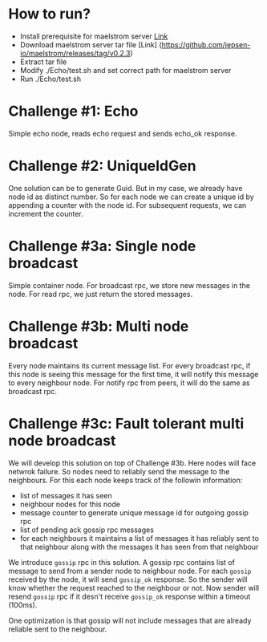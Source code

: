 # How to run?
- Install prerequisite for maelstrom server [Link](https://github.com/jepsen-io/maelstrom/blob/main/doc/01-getting-ready/index.md)
- Download maelstrom server tar file [Link] (https://github.com/jepsen-io/maelstrom/releases/tag/v0.2.3)
- Extract tar file
- Modify ./Echo/test.sh and set correct path for maelstrom server
- Run ./Echo/test.sh

# Challenge #1: Echo
Simple echo node, reads echo request and sends echo_ok response.

# Challenge #2: UniqueIdGen
One solution can be to generate Guid.
But in my case, we already have node id as distinct number. So for each node we can create a unique id by appending a counter with the node id. For subsequent requests, we can increment the counter.

# Challenge #3a: Single node broadcast
Simple container node. For broadcast rpc, we store new messages in the node. For read rpc, we just return the stored messages.

# Challenge #3b: Multi node broadcast
Every node maintains its current message list. For every broadcast rpc, if this node is seeing this message for the first time, it will notify this message to every neighbour node. For notify rpc from peers, it will do the same as broadcast rpc.

# Challenge #3c: Fault tolerant multi node broadcast
We will develop this solution on top of Challenge #3b. Here nodes will face netwrok failure. So nodes need to reliably send the message to the neighbours. For this each node keeps track of the followin information:
- list of messages it has seen
- neighbour nodes for this node
- message counter to generate unique message id for outgoing gossip rpc
- list of pending ack gossip rpc messages
- for each neighbours it maintains a list of messages it has reliably sent to that neighbour along with the messages it has seen from that neighbour

We introduce `gossip` rpc in this solution. A gossip rpc contains list of message to send from a sender node to neighbour node. For each `gossip` received by the node, it will send `gossip_ok` response. So the sender will know whether the request reached to the neighbour or not. Now sender will resend `gossip` rpc if it desn't receive `gossip_ok` response within a timeout (100ms).

One optimization is that gossip will not include messages that are already reliable sent to the neighbour.

